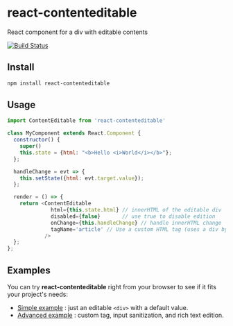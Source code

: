 react-contenteditable
=====================

React component for a div with editable contents

[![Build Status](https://travis-ci.org/lovasoa/react-contenteditable.svg?branch=master)](https://travis-ci.org/lovasoa/react-contenteditable)

## Install

```sh
npm install react-contenteditable
```

## Usage

```javascript
import ContentEditable from 'react-contenteditable'

class MyComponent extends React.Component {
  constructor() {
    super()
    this.state = {html: "<b>Hello <i>World</i></b>"};
  };

  handleChange = evt => {
    this.setState({html: evt.target.value});
  };

  render = () => {
    return <ContentEditable
              html={this.state.html} // innerHTML of the editable div
              disabled={false}       // use true to disable edition
              onChange={this.handleChange} // handle innerHTML change
              tagName='article' // Use a custom HTML tag (uses a div by default)
            />
  };
};
```

## Examples

You can try **react-contenteditable** right from your browser to see if it fits your project's needs:

 * [Simple example](https://codesandbox.io/s/yqnkxx2qw1) : just an editable `<div>` with a default value. 
 * [Advanced example](https://codesandbox.io/s/n067mmwjym) : custom tag, input sanitization, and rich text edition. 
